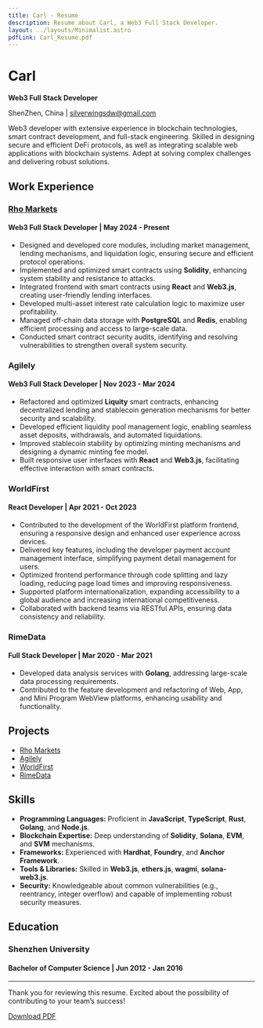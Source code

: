 ```yaml
---
title: Carl - Resume
description: Resume about Carl, a Web3 Full Stack Developer.
layout: ../layouts/Minimalist.astro
pdfLink: Carl_Resume.pdf
---
```


# Carl

**Web3 Full Stack Developer**

ShenZhen, China | silverwingsdw@gmail.com 
 
Web3 developer with extensive experience in blockchain technologies, smart contract development, and full-stack engineering. Skilled in designing secure and efficient DeFi protocols, as well as integrating scalable web applications with blockchain systems. Adept at solving complex challenges and delivering robust solutions.

## Work Experience

### [Rho Markets](https://rhomarkets.xyz/)

#### Web3 Full Stack Developer | May 2024 - Present

- Designed and developed core modules, including market management, lending mechanisms, and liquidation logic, ensuring secure and efficient protocol operations.
- Implemented and optimized smart contracts using **Solidity**, enhancing system stability and resistance to attacks.
- Integrated frontend with smart contracts using **React** and **Web3.js**, creating user-friendly lending interfaces.
- Developed multi-asset interest rate calculation logic to maximize user profitability.
- Managed off-chain data storage with **PostgreSQL** and **Redis**, enabling efficient processing and access to large-scale data.
- Conducted smart contract security audits, identifying and resolving vulnerabilities to strengthen overall system security.

### Agilely

#### Web3 Full Stack Developer | Nov 2023 - Mar 2024

- Refactored and optimized **Liquity** smart contracts, enhancing decentralized lending and stablecoin generation mechanisms for better security and scalability.
- Developed efficient liquidity pool management logic, enabling seamless asset deposits, withdrawals, and automated liquidations.
- Improved stablecoin stability by optimizing minting mechanisms and designing a dynamic minting fee model.
- Built responsive user interfaces with **React** and **Web3.js**, facilitating effective interaction with smart contracts.

### WorldFirst

#### React Developer | Apr 2021 - Oct 2023

- Contributed to the development of the WorldFirst platform frontend, ensuring a responsive design and enhanced user experience across devices.
- Delivered key features, including the developer payment account management interface, simplifying payment detail management for users.
- Optimized frontend performance through code splitting and lazy loading, reducing page load times and improving responsiveness.
- Supported platform internationalization, expanding accessibility to a global audience and increasing international competitiveness.
- Collaborated with backend teams via RESTful APIs, ensuring data consistency and reliability.

### RimeData

#### Full Stack Developer | Mar 2020 - Mar 2021

- Developed data analysis services with **Golang**, addressing large-scale data processing requirements.
- Contributed to the feature development and refactoring of Web, App, and Mini Program WebView platforms, enhancing usability and functionality.

## Projects

- [Rho Markets](https://www.rhomarkets.xyz/)
- [Agilely](https://agilely.io/)
- [WorldFirst](https://www.worldfirst.com/)
- [RimeData](https://rimedata.com/)

## Skills

- **Programming Languages:** Proficient in **JavaScript**, **TypeScript**, **Rust**, **Golang**, and **Node.js**.
- **Blockchain Expertise:** Deep understanding of **Solidity**, **Solana**, **EVM**, and **SVM** mechanisms.
- **Frameworks:** Experienced with **Hardhat**, **Foundry**, and **Anchor Framework**.
- **Tools & Libraries:** Skilled in **Web3.js**, **ethers.js**, **wagmi**, **solana-web3.js**.
- **Security:** Knowledgeable about common vulnerabilities (e.g., reentrancy, integer overflow) and capable of implementing robust security measures.

## Education

### Shenzhen University

#### Bachelor of Computer Science | Jun 2012 - Jan 2016
 
---

Thank you for reviewing this resume. Excited about the possibility of contributing to your team’s success!

[Download PDF](Carl_Resume.pdf)
